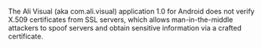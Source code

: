 The Ali Visual (aka com.ali.visual) application 1.0 for Android does not verify X.509 certificates from SSL servers, which allows man-in-the-middle attackers to spoof servers and obtain sensitive information via a crafted certificate.